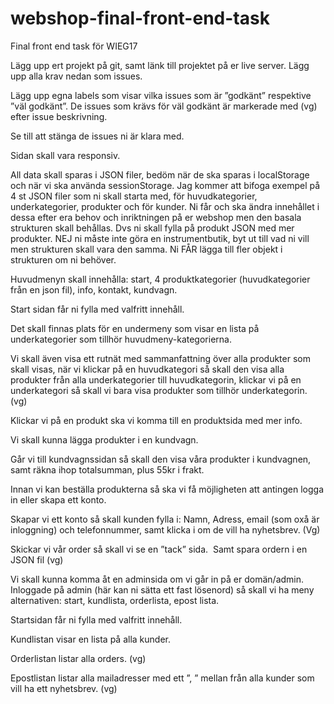 # webshop-final-front-end-task
Final front end task för WIEG17

Lägg upp ert projekt på git, samt länk till projektet på er live server.
Lägg upp alla krav nedan som issues.

Lägg upp egna labels som visar vilka issues som är ”godkänt” respektive ”väl godkänt”.
De issues som krävs för väl godkänt är markerade med (vg) efter issue beskrivning. 

Se till att stänga de issues ni är klara med.

Sidan skall vara responsiv.

All data skall sparas i JSON filer, bedöm när de ska sparas i localStorage och när vi ska använda sessionStorage. 
Jag kommer att bifoga exempel på 4 st JSON filer som ni skall starta med, för huvudkategorier, underkategorier, produkter och för kunder. Ni får och ska ändra innehållet i dessa efter era behov och inriktningen på er webshop men den basala strukturen skall behållas.
Dvs ni skall fylla på produkt JSON med mer produkter. NEJ ni måste inte göra en instrumentbutik, byt ut till vad ni vill men strukturen skall vara den samma.
Ni FÅR lägga till fler objekt i strukturen om ni behöver.

Huvudmenyn skall innehålla: start, 4 produktkategorier (huvudkategorier från en json fil), info, kontakt, kundvagn.

Start sidan får ni fylla med valfritt innehåll.

Det skall finnas plats för en undermeny som visar en lista på underkategorier som tillhör huvudmeny-kategorierna. 

Vi skall även visa ett rutnät med sammanfattning över alla produkter som skall visas, när vi klickar på en huvudkategori så skall den visa alla produkter från alla underkategorier till huvudkategorin, klickar vi på en underkategori så skall vi bara visa produkter som tillhör underkategorin. (vg)

Klickar vi på en produkt ska vi komma till en produktsida med mer info.

Vi skall kunna lägga produkter i en kundvagn.

Går vi till kundvagnssidan så skall den visa våra produkter i kundvagnen, samt räkna ihop totalsumman, plus 55kr i frakt.

Innan vi kan beställa produkterna så ska vi få möjligheten att antingen logga in eller skapa ett konto.

Skapar vi ett konto så skall kunden fylla i:
Namn, Adress, email (som oxå är inloggning) och telefonnummer, samt klicka i om de vill ha nyhetsbrev. (Vg)

Skickar vi vår order så skall vi se en ”tack” sida. 
Samt spara ordern i en JSON fil (vg)

Vi skall kunna komma åt en adminsida om vi går in på er domän/admin. Inloggade på admin (här kan ni sätta ett fast lösenord) så skall vi ha meny alternativen: start, kundlista, orderlista, epost lista. 

Startsidan får ni fylla med valfritt innehåll. 

Kundlistan visar en lista på alla kunder.

Orderlistan listar alla orders. (vg)

Epostlistan listar alla mailadresser med ett ”, ” mellan från alla kunder som vill ha ett nyhetsbrev. (vg)
